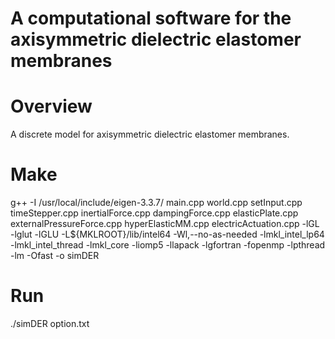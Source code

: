 # A computational software for the axisymmetric dielectric elastomer membranes

# Overview

A discrete model for axisymmetric dielectric elastomer membranes.

# Make
g++ -I /usr/local/include/eigen-3.3.7/ main.cpp world.cpp setInput.cpp timeStepper.cpp inertialForce.cpp dampingForce.cpp elasticPlate.cpp externalPressureForce.cpp hyperElasticMM.cpp electricActuation.cpp -lGL -lglut -lGLU -L${MKLROOT}/lib/intel64 -Wl,--no-as-needed -lmkl_intel_lp64 -lmkl_intel_thread -lmkl_core -liomp5 -llapack -lgfortran -fopenmp -lpthread -lm -Ofast -o simDER

# Run 
./simDER option.txt
